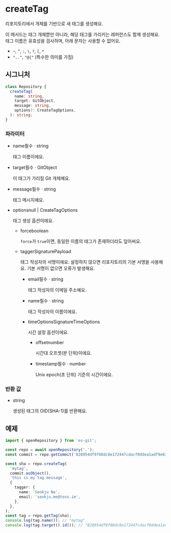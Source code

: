 # createTag

리포지토리에서 개체를 기반으로 새 태그를 생성해요.

이 메서드는 태그 개체뿐만 아니라, 해당 태그를 가리키는 레퍼런스도 함께 생성해요.  
태그 이름은 유효성을 검사하며, 아래 문자는 사용할 수 없어요.
- `~`, `^`, `:`, `\`, `?`, `[`, `*`
- `".."`, `"@{"` (특수한 의미를 가짐)

## 시그니처

```ts
class Repository {
  createTag(
    name: string,
    target: GitObject,
    message: string,
    options?: CreateTagOptions,
  ): string;
}
```

### 파라미터

<ul class="param-ul">
  <li class="param-li param-li-root">
    <span class="param-name">name</span><span class="param-required">필수</span>&nbsp;·&nbsp;<span class="param-type">string</span>
    <br>
    <p class="param-description">태그 이름이에요.</p>
  </li>
  <li class="param-li param-li-root">
    <span class="param-name">target</span><span class="param-required">필수</span>&nbsp;·&nbsp;<span class="param-type">GitObject</span>
    <br>
    <p class="param-description">이 태그가 가리킬 Git 개체예요.</p>
  </li>
  <li class="param-li param-li-root">
    <span class="param-name">message</span><span class="param-required">필수</span>&nbsp;·&nbsp;<span class="param-type">string</span>
    <br>
    <p class="param-description">태그 메시지예요.</p>
  </li>
  <li class="param-li param-li-root">
    <span class="param-name">options</span><span class="param-type">null | CreateTagOptions</span>
    <br>
    <p class="param-description">태그 생성 옵션이에요.</p>
    <ul class="param-ul">
      <li class="param-li">
        <span class="param-name">force</span><span class="param-type">boolean</span>
        <br>
        <p class="param-description">
          <code>force</code>가 <code>true</code>이면,  
          동일한 이름의 태그가 존재하더라도 덮어써요.
        </p>
      </li>
      <li class="param-li">
        <span class="param-name">tagger</span><span class="param-type">SignaturePayload</span>
        <br>
        <p class="param-description">
          태그 작성자의 서명이에요.  
          설정하지 않으면 리포지토리의 기본 서명을 사용해요.  
          기본 서명이 없으면 오류가 발생해요.
        </p>
        <ul class="param-ul">
          <li class="param-li">
            <span class="param-name">email</span><span class="param-required">필수</span>&nbsp;·&nbsp;<span class="param-type">string</span>
            <br>
            <p class="param-description">태그 작성자의 이메일 주소예요.</p>
          </li>
          <li class="param-li">
            <span class="param-name">name</span><span class="param-required">필수</span>&nbsp;·&nbsp;<span class="param-type">string</span>
            <br>
            <p class="param-description">태그 작성자의 이름이에요.</p>
          </li>
          <li class="param-li">
            <span class="param-name">timeOptions</span><span class="param-type">SignatureTimeOptions</span>
            <br>
            <p class="param-description">시간 설정 옵션이에요.</p>
            <ul class="param-ul">
              <li class="param-li">
                <span class="param-name">offset</span><span class="param-type">number</span>
                <br>
                <p class="param-description">시간대 오프셋(분 단위)이에요.</p>
              </li>
              <li class="param-li">
                <span class="param-name">timestamp</span><span class="param-required">필수</span>&nbsp;·&nbsp;<span class="param-type">number</span>
                <br>
                <p class="param-description">Unix epoch(초 단위) 기준의 시간이에요.</p>
              </li>
            </ul>
          </li>
        </ul>
      </li>
    </ul>
  </li>
</ul>

### 반환 값

<ul class="param-ul">
  <li class="param-li param-li-root">
    <span class="param-type">string</span>
    <br>
    <p class="param-description">생성된 태그의 OID(SHA-1)를 반환해요.</p>
  </li>
</ul>

## 예제

```ts
import { openRepository } from 'es-git';

const repo = await openRepository('.');
const commit = repo.getCommit('828954df9f08dc8e172447cdacf0ddea1adf9e63');

const sha = repo.createTag(
  'mytag',
  commit.asObject(),
  'this is my tag message',
  {
    tagger: {
      name: 'Seokju Na',
      email: 'seokju.me@toss.im',
    },
  },
);
const tag = repo.getTag(sha);
console.log(tag.name()); // "mytag"
console.log(tag.target().id()); // "828954df9f08dc8e172447cdacf0ddea1adf9e63"
```